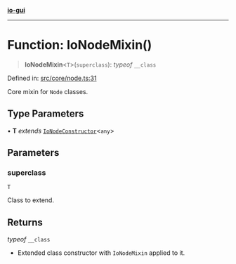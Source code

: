 [**io-gui**](../README.md)

***

# Function: IoNodeMixin()

> **IoNodeMixin**\<`T`\>(`superclass`): *typeof* `__class`

Defined in: [src/core/node.ts:31](https://github.com/io-gui/io/blob/main/src/core/node.ts#L31)

Core mixin for `Node` classes.

## Type Parameters

• **T** *extends* [`IoNodeConstructor`](../interfaces/IoNodeConstructor.md)\<`any`\>

## Parameters

### superclass

`T`

Class to extend.

## Returns

*typeof* `__class`

- Extended class constructor with `IoNodeMixin` applied to it.
